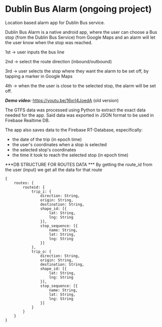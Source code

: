 # Dublin Bus Alarm (ongoing project)

Location based alarm app for Dublin Bus service.

Dublin Bus Alarm is a native android app, where the user can choose a Bus stop (from the Dublin Bus Service) from Google Maps and an alarm will let the user know when the stop was reached.

1st -> user inputs the bus line

2nd -> select the route direction (inbound/outbound)

3rd -> user selects the stop where they want the alarm to be set off, by tapping a marker in Google Maps

4th -> when the the user is close to the selected stop, the alarm will be set off.

***Demo video:*** https://youtu.be/16xrI4JoedA (old version)

The GTFS data was processed using Python to extract the exact data needed for the app. Said data was exported in JSON format to be used in Firebase Realtime DB.

The app also saves data to the Firebase RT-Database, especifically:
- the date of the trip (in epoch time)
- the user's coordinates when a stop is selected
- the selected stop's coordinates
- the time it took to reach the selected stop (in epoch time)

***DB STRUCTURE FOR ROUTES DATA ***
By getting the route_id from the user (input) we get all the data for that route
```
{
    routes: {
        routeid: {
            trip_i: {
                direction: String,
                origin: String,
                destination: String,
                shape_id: [{
                    lat: String,
                    lng: String
                }],
                stop_sequence: [{
                    name: String,
                    lat: String,
                    lng: String
                }]
            },
            trip_o: {
                direction: String,
                origin: String,
                destination: String,
                shape_id: [{
                    lat: String,
                    lng: String
                }],
                stop_sequence: [{
                    name: String,
                    lat: String,
                    lng: String
                }]
            }
        }
    }
}
```
